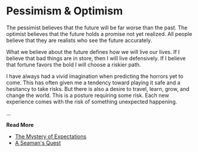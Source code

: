 # Pessimism & Optimism

The pessimist believes that the future will be far worse than the past. The optimist believes that
the future holds a promise not yet realized. All people believe that they are realists who see the
future accurately.

What we believe about the future defines how we will live our lives. If I believe that bad things
are in store, then I will live defensively. If I believe that fortune favors the bold I will choose
a riskier path.

I have always had a vivid imagination when predicting the horrors yet to come. This has often given
me a tendency toward playing it safe and a hesitancy to take risks. But there is also a desire to
travel, learn, grow, and change the world. This is a posture requiring some risk. Each new
experience comes with the risk of something unexpected happening.


...


**Read More**

* [The Mystery of Expectations](https://seamansguide.com/book/quest/Expectations.md)
* [A Seaman's Quest](https://seamansguide.com/book/quest)



